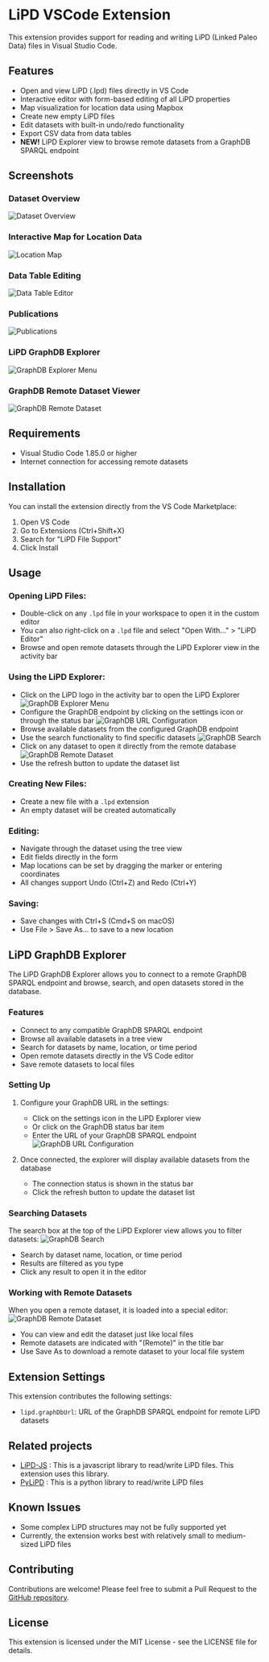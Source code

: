 # LiPD VSCode Extension

This extension provides support for reading and writing LiPD (Linked Paleo Data) files in Visual Studio Code.

## Features

- Open and view LiPD (.lpd) files directly in VS Code
- Interactive editor with form-based editing of all LiPD properties
- Map visualization for location data using Mapbox
- Create new empty LiPD files
- Edit datasets with built-in undo/redo functionality
- Export CSV data from data tables
- **NEW!** LiPD Explorer view to browse remote datasets from a GraphDB SPARQL endpoint

## Screenshots

### Dataset Overview
![Dataset Overview](images/dataset.png)

### Interactive Map for Location Data
![Location Map](images/location.png)

### Data Table Editing
![Data Table Editor](images/datatable.png)

### Publications
![Publications](images/publications.png)

### LiPD GraphDB Explorer
![GraphDB Explorer Menu](images/graphdb-explorer-menu.png)

### GraphDB Remote Dataset Viewer
![GraphDB Remote Dataset](images/graphdb-remote-dataset.png)

## Requirements

- Visual Studio Code 1.85.0 or higher
- Internet connection for accessing remote datasets

## Installation

You can install the extension directly from the VS Code Marketplace:

1. Open VS Code
2. Go to Extensions (Ctrl+Shift+X)
3. Search for "LiPD File Support"
4. Click Install

## Usage

### Opening LiPD Files:
- Double-click on any `.lpd` file in your workspace to open it in the custom editor
- You can also right-click on a `.lpd` file and select "Open With..." > "LiPD Editor"
- Browse and open remote datasets through the LiPD Explorer view in the activity bar

### Using the LiPD Explorer:
- Click on the LiPD logo in the activity bar to open the LiPD Explorer
  ![GraphDB Explorer Menu](images/graphdb-explorer-menu.png)
- Configure the GraphDB endpoint by clicking on the settings icon or through the status bar
  ![GraphDB URL Configuration](images/graphdb-url-configuration.png)
- Browse available datasets from the configured GraphDB endpoint
- Use the search functionality to find specific datasets
  ![GraphDB Search](images/graphdb-search.png)
- Click on any dataset to open it directly from the remote database
  ![GraphDB Remote Dataset](images/graphdb-remote-dataset.png)
- Use the refresh button to update the dataset list

### Creating New Files:
- Create a new file with a `.lpd` extension
- An empty dataset will be created automatically

### Editing:
- Navigate through the dataset using the tree view
- Edit fields directly in the form
- Map locations can be set by dragging the marker or entering coordinates
- All changes support Undo (Ctrl+Z) and Redo (Ctrl+Y)

### Saving:
- Save changes with Ctrl+S (Cmd+S on macOS)
- Use File > Save As... to save to a new location

## LiPD GraphDB Explorer

The LiPD GraphDB Explorer allows you to connect to a remote GraphDB SPARQL endpoint and browse, search, and open datasets stored in the database.

### Features

- Connect to any compatible GraphDB SPARQL endpoint
- Browse all available datasets in a tree view
- Search for datasets by name, location, or time period
- Open remote datasets directly in the VS Code editor
- Save remote datasets to local files

### Setting Up

1. Configure your GraphDB URL in the settings:
   - Click on the settings icon in the LiPD Explorer view
   - Or click on the GraphDB status bar item
   - Enter the URL of your GraphDB SPARQL endpoint
   ![GraphDB URL Configuration](images/graphdb-url-configuration.png)

2. Once connected, the explorer will display available datasets from the database
   - The connection status is shown in the status bar
   - Click the refresh button to update the dataset list

### Searching Datasets

The search box at the top of the LiPD Explorer view allows you to filter datasets:
![GraphDB Search](images/graphdb-search.png)

- Search by dataset name, location, or time period
- Results are filtered as you type
- Click any result to open it in the editor

### Working with Remote Datasets

When you open a remote dataset, it is loaded into a special editor:
![GraphDB Remote Dataset](images/graphdb-remote-dataset.png)

- You can view and edit the dataset just like local files
- Remote datasets are indicated with "(Remote)" in the title bar
- Use Save As to download a remote dataset to your local file system

## Extension Settings

This extension contributes the following settings:

* `lipd.graphDbUrl`: URL of the GraphDB SPARQL endpoint for remote LiPD datasets

## Related projects
- [LiPD-JS](https://github.com/LinkedEarth/lipdjs) : This is a javascript library to read/write LiPD files. This extension uses this library.
- [PyLiPD](https://github.com/LinkedEarth/pylipd) : This is a python library to read/write LiPD files

## Known Issues

- Some complex LiPD structures may not be fully supported yet
- Currently, the extension works best with relatively small to medium-sized LiPD files

## Contributing

Contributions are welcome! Please feel free to submit a Pull Request to the [GitHub repository](https://github.com/LinkedEarth/lipd-vscode).

## License

This extension is licensed under the MIT License - see the LICENSE file for details. 

